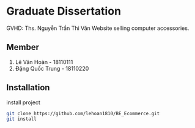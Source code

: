 # Graduate Dissertation

GVHD: Ths. Nguyễn Trần Thi Văn
Website selling computer accessories.

## Member

1. Lê Văn Hoàn - 18110111
2. Đặng Quốc Trung - 18110220

## Installation

install project

```bash
git clone https://github.com/lehoan1810/BE_Ecommerce.git
git install
```
